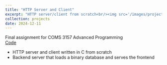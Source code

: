 ```yaml
---
title: "HTTP Server and Client"
excerpt: "HTTP server/client from scratch<br/><img src='/images/projects/http.png' style='width:500px;'>"
collection: projects
date: 2024-12-11
---
```


Final assignment for COMS 3157 Advanced Programming  
[Code](https://gist.github.com/mgongd/3a728617968bd9b8a0ed6bee1cbd63b3)  
- HTTP server and client written in C from scratch
- Backend server that loads a binary database and serves the frontend
